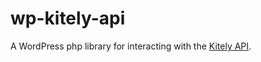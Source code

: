 # wp-kitely-api
A WordPress php library for interacting with the [Kitely API](https://www.kite.ly/docs/).

